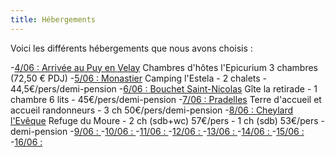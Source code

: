 ```yaml
---
title: Hébergements
---
```

Voici les différents hébergements que nous avons choisis :

-<u>4/06 : Arrivée au Puy en Velay</u> 
 Chambres d'hôtes l'Epicurium 3 chambres (72,50 € PDJ)
-<u>5/06 : Monastier</u>
Camping l'Estela - 2 chalets - 44,5€/pers/demi-pension
-<u>6/06 : Bouchet Saint-Nicolas</u>
Gîte la retirade - 1 chambre 6 lits - 45€/pers/demi-pension
-<u>7/06 : Pradelles</u>
Terre d'accueil et accueil randonneurs - 3 ch 50€/pers/demi-pension
-<u>8/06 : Cheylard l'Evêque</u>
Refuge du Moure - 2 ch (sdb+wc) 57€/pers - 1 ch (sdb) 53€/pers - demi-pension
-<u>9/06 : </u>
-<u>10/06 : </u>
-<u>11/06 : </u>
-<u>12/06 : </u>
-<u>13/06 : </u>
-<u>14/06 : </u>
-<u>15/06 : </u>
-<u>16/06 : </u>